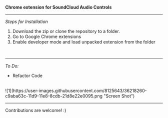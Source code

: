 <b> Chrome extension for SoundCloud Audio Controls </b> <br>
<hr>
<i>Steps for Installation</i> <br>
<ol>
<li>Download the zip or clone the repository to a folder.</li>
<li>Go to Google Chrome extensions</li>
<li>Enable developer mode and load unpacked extension from the folder</li>
</ol>
<br> 
<hr>
<i> To Do: </i> <br>
<ul>
<li>Refactor Code</li>
</ul>
<br>
![1](https://user-images.githubusercontent.com/8125643/36218260-c9aba63c-11d9-11e8-8cdb-21d8e22e0095.png "Screen Shot")
<hr>
Contributions are welcome! :)

